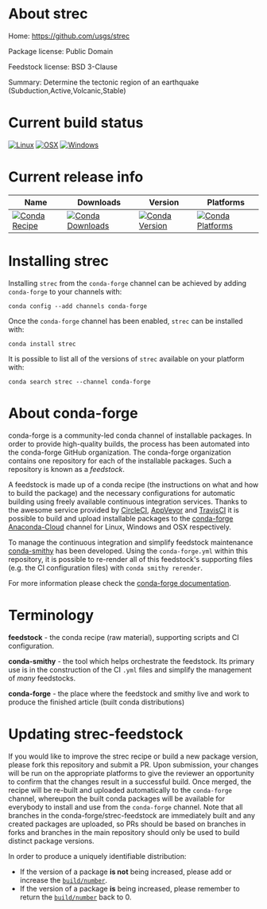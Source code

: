 About strec
===========

Home: https://github.com/usgs/strec

Package license: Public Domain

Feedstock license: BSD 3-Clause

Summary: Determine the tectonic region of an earthquake (Subduction,Active,Volcanic,Stable)



Current build status
====================

[![Linux](https://img.shields.io/circleci/project/github/conda-forge/strec-feedstock/master.svg?label=Linux)](https://circleci.com/gh/conda-forge/strec-feedstock)
[![OSX](https://img.shields.io/travis/conda-forge/strec-feedstock/master.svg?label=macOS)](https://travis-ci.org/conda-forge/strec-feedstock)
[![Windows](https://img.shields.io/appveyor/ci/conda-forge/strec-feedstock/master.svg?label=Windows)](https://ci.appveyor.com/project/conda-forge/strec-feedstock/branch/master)

Current release info
====================

| Name | Downloads | Version | Platforms |
| --- | --- | --- | --- |
| [![Conda Recipe](https://img.shields.io/badge/recipe-strec-green.svg)](https://anaconda.org/conda-forge/strec) | [![Conda Downloads](https://img.shields.io/conda/dn/conda-forge/strec.svg)](https://anaconda.org/conda-forge/strec) | [![Conda Version](https://img.shields.io/conda/vn/conda-forge/strec.svg)](https://anaconda.org/conda-forge/strec) | [![Conda Platforms](https://img.shields.io/conda/pn/conda-forge/strec.svg)](https://anaconda.org/conda-forge/strec) |

Installing strec
================

Installing `strec` from the `conda-forge` channel can be achieved by adding `conda-forge` to your channels with:

```
conda config --add channels conda-forge
```

Once the `conda-forge` channel has been enabled, `strec` can be installed with:

```
conda install strec
```

It is possible to list all of the versions of `strec` available on your platform with:

```
conda search strec --channel conda-forge
```


About conda-forge
=================

conda-forge is a community-led conda channel of installable packages.
In order to provide high-quality builds, the process has been automated into the
conda-forge GitHub organization. The conda-forge organization contains one repository
for each of the installable packages. Such a repository is known as a *feedstock*.

A feedstock is made up of a conda recipe (the instructions on what and how to build
the package) and the necessary configurations for automatic building using freely
available continuous integration services. Thanks to the awesome service provided by
[CircleCI](https://circleci.com/), [AppVeyor](http://www.appveyor.com/)
and [TravisCI](https://travis-ci.org/) it is possible to build and upload installable
packages to the [conda-forge](https://anaconda.org/conda-forge)
[Anaconda-Cloud](http://docs.anaconda.org/) channel for Linux, Windows and OSX respectively.

To manage the continuous integration and simplify feedstock maintenance
[conda-smithy](http://github.com/conda-forge/conda-smithy) has been developed.
Using the ``conda-forge.yml`` within this repository, it is possible to re-render all of
this feedstock's supporting files (e.g. the CI configuration files) with ``conda smithy rerender``.

For more information please check the [conda-forge documentation](https://conda-forge.org/docs/).

Terminology
===========

**feedstock** - the conda recipe (raw material), supporting scripts and CI configuration.

**conda-smithy** - the tool which helps orchestrate the feedstock.
                   Its primary use is in the construction of the CI ``.yml`` files
                   and simplify the management of *many* feedstocks.

**conda-forge** - the place where the feedstock and smithy live and work to
                  produce the finished article (built conda distributions)


Updating strec-feedstock
========================

If you would like to improve the strec recipe or build a new
package version, please fork this repository and submit a PR. Upon submission,
your changes will be run on the appropriate platforms to give the reviewer an
opportunity to confirm that the changes result in a successful build. Once
merged, the recipe will be re-built and uploaded automatically to the
`conda-forge` channel, whereupon the built conda packages will be available for
everybody to install and use from the `conda-forge` channel.
Note that all branches in the conda-forge/strec-feedstock are
immediately built and any created packages are uploaded, so PRs should be based
on branches in forks and branches in the main repository should only be used to
build distinct package versions.

In order to produce a uniquely identifiable distribution:
 * If the version of a package **is not** being increased, please add or increase
   the [``build/number``](http://conda.pydata.org/docs/building/meta-yaml.html#build-number-and-string).
 * If the version of a package **is** being increased, please remember to return
   the [``build/number``](http://conda.pydata.org/docs/building/meta-yaml.html#build-number-and-string)
   back to 0.